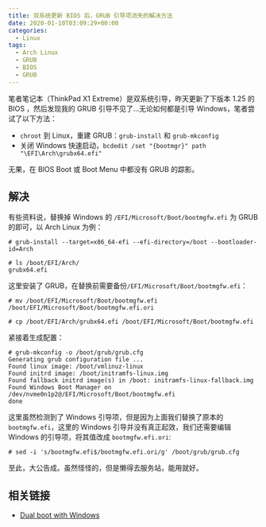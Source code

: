 ```yaml
---
title: 双系统更新 BIOS 后，GRUB 引导项消失的解决方法
date: 2020-01-10T03:09:29+00:00
categories:
  - Linux
tags:
  - Arch Linux
  - GRUB
  - BIOS
  - GRUB
---
```


笔者笔记本（ThinkPad X1 Extreme）是双系统引导，昨天更新了下版本 1.25 的 BIOS ，然后发现我的 GRUB 引导不见了...无论如何都是引导 Windows，笔者尝试了以下方法：

  * `chroot` 到 Linux，重建 GRUB：`grub-install` 和 `grub-mkconfig`
  * 关闭 Windows 快速启动，`bcdedit /set "{bootmgr}" path "\EFI\Arch\grubx64.efi"`

无果，在 BIOS Boot 或 Boot Menu 中都没有 GRUB 的踪影。

<!--more-->

## 解决

有些资料说，替换掉 Windows 的 `/EFI/Microsoft/Boot/bootmgfw.efi` 为 GRUB 的即可，以 Arch Linux 为例：

```shell
# grub-install --target=x86_64-efi --efi-directory=/boot --bootloader-id=Arch

# ls /boot/EFI/Arch/
grubx64.efi
```

这里安装了 GRUB，在替换前需要备份`/EFI/Microsoft/Boot/bootmgfw.efi`：

```shell
# mv /boot/EFI/Microsoft/Boot/bootmgfw.efi /boot/EFI/Microsoft/Boot/bootmgfw.efi.ori

# cp /boot/EFI/Arch/grubx64.efi /boot/EFI/Microsoft/Boot/bootmgfw.efi
```

紧接着生成配置：

```shell
# grub-mkconfig -o /boot/grub/grub.cfg
Generating grub configuration file ...
Found linux image: /boot/vmlinuz-linux
Found initrd image: /boot/initramfs-linux.img
Found fallback initrd image(s) in /boot: initramfs-linux-fallback.img
Found Windows Boot Manager on /dev/nvme0n1p2@/EFI/Microsoft/Boot/bootmgfw.efi
done
```

这里虽然检测到了 Windows 引导项，但是因为上面我们替换了原本的 `bootmgfw.efi`，这里的 Windows 引导并没有真正起效，我们还需要编辑 Windows 的引导项，将其值改成 `bootmgfw.efi.ori`:

    # sed -i 's/bootmgfw.efi$/bootmgfw.efi.ori/g' /boot/grub/grub.cfg

至此，大公告成。虽然怪怪的，但是懒得去服务站，能用就好。

## 相关链接

  * [Dual boot with Windows][1]

 [1]: https://wiki.archlinux.org/index.php/Dual_boot_with_Windows
